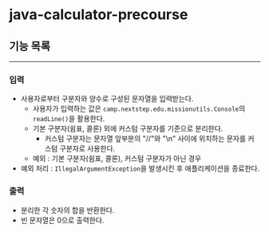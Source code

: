 # java-calculator-precourse

## 기능 목록 
___
### 입력
- 사용자로부터 구분자와 양수로 구성된 문자열을 입력받는다.
  - 사용자가 입력하는 값은 `camp.nextstep.edu.missionutils.Console`의 `readLine()`을 활용한다.
  - 기본 구분자(쉼표, 콜론) 외에 커스텀 구분자를 기준으로 분리한다.
    - 커스텀 구분자는 문자열 앞부분의 "//"와 "\n" 사이에 위치하는 문자를 커스텀 구분자로 사용한다.
  - 예외 : 기본 구분자(쉼표, 콜론), 커스텀 구분자가 아닌 경우
- 예외 처리 : `IllegalArgumentException`을 발생시킨 후 애플리케이션을 종료한다.

### 출력
  - 분리한 각 숫자의 합을 반환한다.
  - 빈 문자열은 0으로 출력한다.
